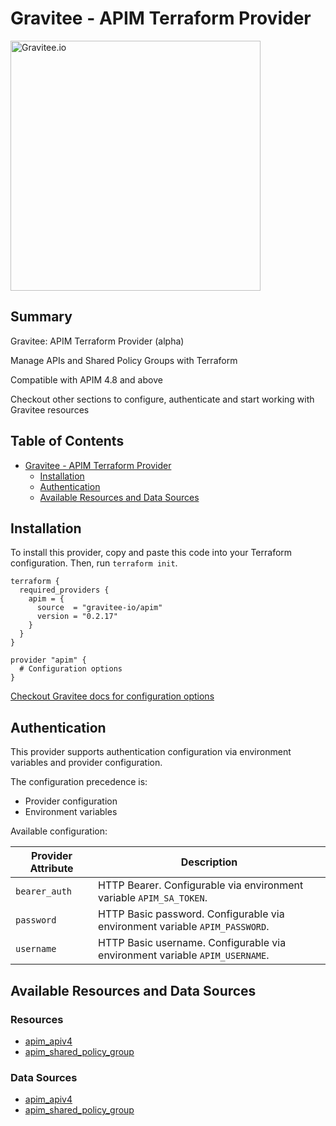 # Gravitee - APIM Terraform Provider

<picture>
  <source media="(prefers-color-scheme: dark)" srcset=".assets/gravitee-logo-dark.svg">
  <source media="(prefers-color-scheme: light)" srcset=".assets/gravitee-logo-light.svg">
  <img alt="Gravitee.io" width="400">
</picture>

<!-- Start Summary [summary] -->
## Summary

Gravitee: APIM Terraform Provider (alpha)

Manage APIs and Shared Policy Groups with Terraform

Compatible with APIM 4.8 and above

Checkout other sections to configure, authenticate and start working with Gravitee resources
<!-- End Summary [summary] -->

<!-- Start Table of Contents [toc] -->
## Table of Contents
<!-- $toc-max-depth=2 -->
* [Gravitee - APIM Terraform Provider](#gravitee-apim-terraform-provider)
  * [Installation](#installation)
  * [Authentication](#authentication)
  * [Available Resources and Data Sources](#available-resources-and-data-sources)

<!-- End Table of Contents [toc] -->

<!-- Start Installation [installation] -->
## Installation

To install this provider, copy and paste this code into your Terraform configuration. Then, run `terraform init`.

```hcl
terraform {
  required_providers {
    apim = {
      source  = "gravitee-io/apim"
      version = "0.2.17"
    }
  }
}

provider "apim" {
  # Configuration options
}
```
<!-- End Installation [installation] -->

[Checkout Gravitee docs for configuration options](https://documentation.gravitee.io/apim/terraform/configure-the-gravitee-provider)

<!-- Start Authentication [security] -->
## Authentication

This provider supports authentication configuration via environment variables and provider configuration.

The configuration precedence is:

- Provider configuration
- Environment variables

Available configuration:

| Provider Attribute | Description |
|---|---|
| `bearer_auth` | HTTP Bearer. Configurable via environment variable `APIM_SA_TOKEN`. |
| `password` | HTTP Basic password. Configurable via environment variable `APIM_PASSWORD`. |
| `username` | HTTP Basic username. Configurable via environment variable `APIM_USERNAME`. |
<!-- End Authentication [security] -->

<!-- Start Available Resources and Data Sources [operations] -->
## Available Resources and Data Sources

### Resources

* [apim_apiv4](docs/resources/apiv4.md)
* [apim_shared_policy_group](docs/resources/shared_policy_group.md)
### Data Sources

* [apim_apiv4](docs/data-sources/apiv4.md)
* [apim_shared_policy_group](docs/data-sources/shared_policy_group.md)
<!-- End Available Resources and Data Sources [operations] -->

<!-- No End Testing the provider locally [usage] -->

<!-- Placeholder for Future Speakeasy SDK Sections -->
